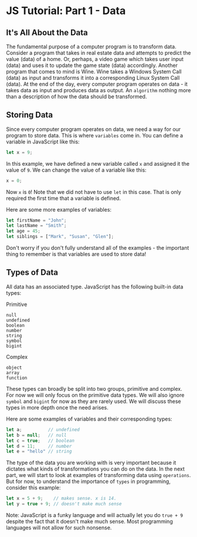 # JS Tutorial: Part 1 - Data

## It's All About the Data

The fundamental purpose of a computer program is to transform data. Consider a program that takes in real estate data and attempts to predict the value (data) of a home. Or, perhaps, a video game which takes user input (data) and uses it to update the game state (data) accordingly. Another program that comes to mind is Wine. Wine takes a Windows System Call (data) as input and transforms it into a corresponding Linux System Call (data). At the end of the day, every computer program operates on data - it takes data as input and produces data as output. An `algorithm` nothing more than a description of how the data should be transformed.

## Storing Data

Since every computer program operates on data, we need a way for our program to store data. This is where `variables` come in. You can define a variable in JavaScript like this:

```javascript
let x = 9;
```

In this example, we have defined a new variable called `x` and assigned it the value of `9`. We can change the value of a variable like this:

```javascript
x = 0;
```

Now `x` is `0`! Note that we did not have to use `let` in this case. That is only required the first time that a variable is defined.

Here are some more examples of variables:

```javascript
let firstName = "John";
let lastName = "Smith";
let age = 45;
let siblings = ["Mark", "Susan", "Glen"];
```

Don't worry if you don't fully understand all of the examples - the important thing to remember is that variables are used to store data!

## Types of Data

All data has an associated type. JavaScript has the following built-in data types:

Primitive
```
null
undefined
boolean
number
string
symbol
bigint
```

Complex
```
object
array
function
```

These types can broadly be split into two groups, primitive and complex. For now we will only focus on the primitive data types. We will also ignore `symbol` and `bigint` for now as they are rarely used. We will discuss these types in more depth once the need arises.

Here are some examples of variables and their corresponding types:

```javascript
let a;          // undefined
let b = null;   // null
let c = true;   // boolean
let d = 11;     // number
let e = "hello" // string
```
The type of the data you are working with is very important because it dictates what kinds of transformations you can do on the data. In the next part, we will start to look at examples of transforming data using `operations`. But for now, to understand the importance of `types` in programming, consider this example:

```javascript
let x = 5 + 9;    // makes sense. x is 14.
let y = true + 9; // doesn't make much sense
```

Note: JavaScript is a funky language and will actually let you do `true + 9` despite the fact that it doesn't make much sense. Most programming languages will not allow for such nonsense.